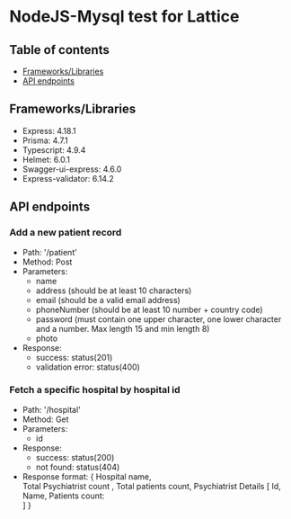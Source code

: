 # NodeJS-Mysql test for Lattice

## Table of contents
* [Frameworks/Libraries](#frameworks/libraries)
* [API endpoints](#api-endpoints)

## Frameworks/Libraries
* Express: 4.18.1
* Prisma: 4.7.1
* Typescript: 4.9.4
* Helmet: 6.0.1
* Swagger-ui-express: 4.6.0
* Express-validator: 6.14.2

## API endpoints

### Add a new patient record
- Path: '/patient'
- Method: Post
- Parameters:
    * name
    * address (should be at least 10 characters)
    * email (should be a valid email address)
    * phoneNumber (should be at least 10 number + country code)
    * password (must contain one upper character, one lower character and a number. Max length 15 and min length 8)
    * photo 
- Response:
    * success: status(201)
    * validation error: status(400)


### Fetch a specific hospital by hospital id
- Path: '/hospital'
- Method: Get
- Parameters:
    * id
- Response:
    * success: status(200)
    * not found: status(404)
- Response format:
    {
Hospital name,  
Total Psychiatrist count ,
Total patients count,
Psychiatrist Details [
Id,
Name,
Patients count:  
]
}


